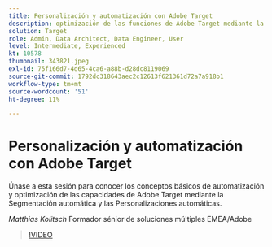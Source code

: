 ```yaml
---
title: Personalización y automatización con Adobe Target
description: optimización de las funciones de Adobe Target mediante la segmentación automática y las personalizaciones automáticas
solution: Target
role: Admin, Data Architect, Data Engineer, User
level: Intermediate, Experienced
kt: 10578
thumbnail: 343821.jpeg
exl-id: 75f166d7-4d65-4ca6-a88b-d28dc8119069
source-git-commit: 1792dc318643aec2c12613f621361d72a7a918b1
workflow-type: tm+mt
source-wordcount: '51'
ht-degree: 11%

---
```


# Personalización y automatización con Adobe Target

Únase a esta sesión para conocer los conceptos básicos de automatización y optimización de las capacidades de Adobe Target mediante la Segmentación automática y las Personalizaciones automáticas.

*Matthias Kolitsch* Formador sénior de soluciones múltiples EMEA/Adobe

>[!VIDEO](https://video.tv.adobe.com/v/343821/?quality=12&learn=on)
